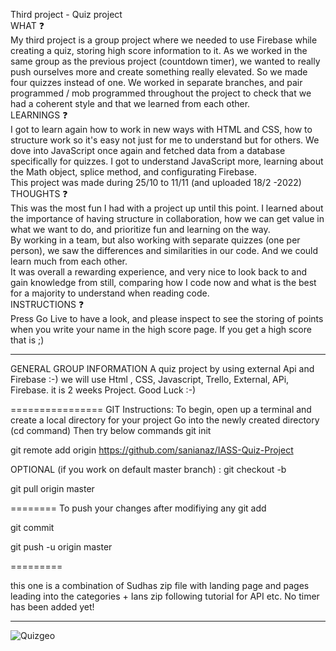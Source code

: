 Third project - Quiz project <br>
WHAT ❓ <br>
My third project is a group project where we needed to use Firebase while creating a quiz, storing high score information to it.
As we worked in the same group as the previous project (countdown timer), we wanted to really push ourselves more and create something really elevated.
So we made four quizzes instead of one. We worked in separate branches, and pair programmed / mob programmed throughout the project to check that we had a coherent style and that we learned from each other. <br>
LEARNINGS ❓ <br>
I got to learn again how to work in new ways with HTML and CSS, how to structure work so it's easy not just for me to understand but for others. We dove into JavaScript once again and fetched data from a database specifically for quizzes. I got to understand JavaScript more, learning about the Math object, splice method, and configurating Firebase. <br>
This project was made during 25/10 to 11/11 (and uploaded 18/2 -2022) <br>
THOUGHTS ❓ <br>
This was the most fun I had with a project up until this point. I learned about the importance of having structure in collaboration, how we can get value in what we want to do, and prioritize fun and learning on the way. <br>
By working in a team, but also working with separate quizzes (one per person), we saw the differences and similarities in our code. And we could learn much from each other. <br>
It was overall a rewarding experience, and very nice to look back to and gain knowledge from still, comparing how I code now and what is the best for a majority to understand when reading code. <br>
INSTRUCTIONS ❓ <br>
Press Go Live to have a look, and please inspect to see the storing of points when you write your name in the high score page. If you get a high score that is ;) <br>

___________
GENERAL GROUP INFORMATION
A quiz project by using external Api and Firebase :-) we will use Html , CSS, Javascript, Trello, External, APi, Firebase. it is 2 weeks Project. Good Luck :-)

================ GIT Instructions: To begin, open up a terminal and create a local directory for your project Go into the newly created directory (cd command) Then try below commands git init

git remote add origin https://github.com/sanianaz/IASS-Quiz-Project

OPTIONAL (if you work on default master branch) : git checkout -b

git pull origin master

======== To push your changes after modifiying any git add

git commit

git push -u origin master

=========

this one is a combination of Sudhas zip file with landing page and pages leading into the categories + Ians zip following tutorial for API etc. No timer has been added yet! 
___________
![Quizgeo](https://user-images.githubusercontent.com/90833604/167095207-1132ee7f-185a-4a73-9d7a-e5602bfbcfaf.png)

